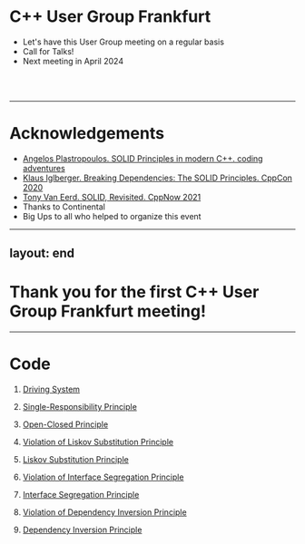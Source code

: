 # C++ User Group Frankfurt

- Let's have this User Group meeting on a regular basis
- Call for Talks!
- Next meeting in April 2024

<br>
<br>

---

# Acknowledgements
- [Angelos Plastropoulos. SOLID Principles in modern C++. coding adventures](http://codingadventures.org/2021/11/27/solid-principles-using-modern-c/)
- [Klaus Iglberger. Breaking Dependencies: The SOLID Principles. CppCon 2020](https://www.youtube.com/watch?v=Ntraj80qN2k)
- [Tony Van Eerd. SOLID, Revisited. CppNow 2021](https://www.youtube.com/watch?v=glYq-dvgby4)
- Thanks to Continental
- Big Ups to all who helped to organize this event

---
layout: end
---

# Thank you for the first C++ User Group Frankfurt meeting!

---

# Code

1. [Driving System](https://github.com/C-User-Group-Fankfurt/solid_cpp/tree/the_beginning/src/driving_system.cpp)

2. [Single-Responsibility Principle](https://github.com/C-User-Group-Fankfurt/solid_cpp/tree/single_responsibility_1/src/driving_system.cpp)

3. [Open-Closed Principle](https://github.com/C-User-Group-Fankfurt/solid_cpp/tree/open_closed_1/src/driving_system.cpp)

4. [Violation of Liskov Substitution Principle](https://github.com/C-User-Group-Fankfur/solid_cpp/tree/liskov_substitution_1/src/driving_system.cpp)
5. [Liskov Substitution Principle](https://github.com/C-User-Group-Fankfurt/solid_cpp/tree/liskov_substitution_2/src/driving_system.cpp)

6. [Violation of Interface Segregation Principle](https://github.com/C-User-Group-Fankfurt/solid_cpp/tree/interface_segregation_1/src/driving_system.cpp)
7. [Interface Segregation Principle](https://github.com/C-User-Group-Fankfurt/solid_cpp/tree/interface_segregation_2/src/driving_system.cpp)

8. [Violation of Dependency Inversion Principle](https://github.com/C-User-Group-Fankfurt/solid_cpp/tree/dependency_inversion1/src/driving_system.cpp) 
9. [Dependency Inversion Principle](https://github.com/C-User-Group-Fankfurt/solid_cpp/tree/dependency_inversion2/src/driving_system.cpp)